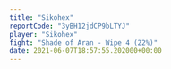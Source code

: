 ```yaml
---
title: "Sikohex"
reportCode: "3yBH12jdCP9bLTYJ"
player: "Sikohex"
fight: "Shade of Aran - Wipe 4 (22%)"
date: 2021-06-07T18:57:55.202000+00:00
---
```

